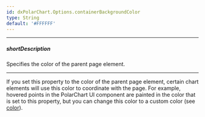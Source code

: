 ```yaml
---
id: dxPolarChart.Options.containerBackgroundColor
type: String
default: '#FFFFFF'
---
```

---
##### shortDescription
Specifies the color of the parent page element.

---
If you set this property to the color of the parent page element, certain chart elements will use this color to coordinate with the page. For example, hovered points in the PolarChart UI component are painted in the color that is set to this property, but you can change this color to a custom color (see [color](/api-reference/10%20UI%20Components/dxPolarChart/5%20Series%20Types/CommonPolarChartSeries/point/hoverStyle/color.md '/Documentation/ApiReference/UI_Components/dxPolarChart/Configuration/commonSeriesSettings/point/hoverStyle/#color')).